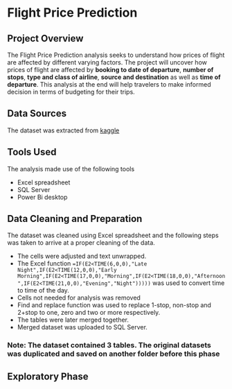 # Flight Price Prediction

## Project Overview
The Flight Price Prediction analysis seeks to understand how prices of flight are affected by different varying factors. The project will uncover how prices of flight are affected by **booking to date of departure**, **number of stops**, **type and class of airline**, **source and destination** as well as **time of departure**. This analysis at the end will help travelers to make informed decision in terms of budgeting for their trips.

## Data Sources
The dataset was extracted from [kaggle](https://www.kaggle.com/datasets/shubhambathwal/flight-price-prediction/data)

## Tools Used
The analysis made use of the following tools
- Excel spreadsheet
- SQL Server
- Power Bi desktop

## Data Cleaning and Preparation
The dataset was cleaned using Excel spreadsheet and the following steps was taken to arrive at a proper cleaning of the data.
- The cells were adjusted and text unwrapped.  
- The Excel function ```=IF(E2<TIME(6,0,0),"Late Night",IF(E2<TIME(12,0,0),"Early Morning",IF(E2<TIME(17,0,0),"Morning",IF(E2<TIME(18,0,0),"Afternoon",IF(E2<TIME(21,0,0),"Evening","Night")))))``` was used to convert time to time of the day.
- Cells not needed for analysis was removed
- Find and replace function was used to replace 1-stop, non-stop and 2+stop to one, zero and two or more respectively.
- The tables were later merged together.
- Merged dataset was uploaded to SQL Server.
### Note: The dataset contained 3 tables. The original datasets was duplicated and saved on another folder before this phase 

## Exploratory Phase
